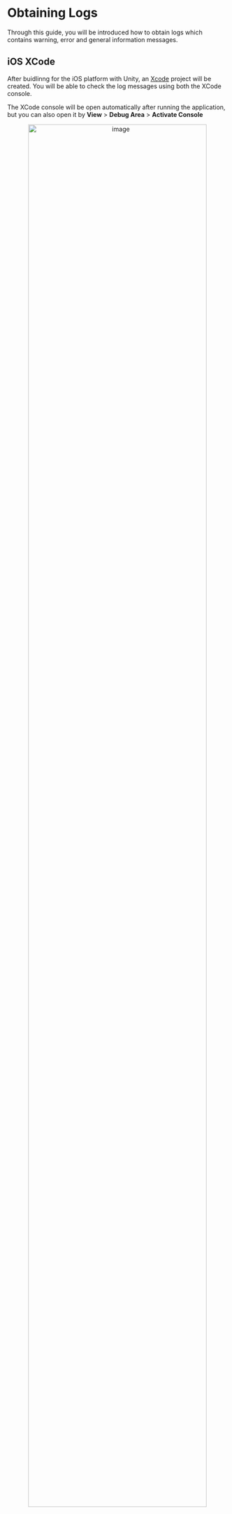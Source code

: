 # Obtaining Logs

Through this guide, you will be introduced how to obtain logs which contains warning, error and general information messages. 

## iOS XCode
After buidlinng for the iOS platform with Unity, an [Xcode](https://developer.apple.com/xcode/) project will be created.
You will be able to check the log messages using both the XCode console.

The XCode console will be open automatically after running the application, but you can also open it by 
**View** > **Debug Area** > **Activate Console**

<p align="center">
<img width=90% alt="image" src="https://github.com/HISPlayer/UnityiOS-SDK/assets/47497948/27418949-e690-4872-836f-d2208961102a">
</p>
